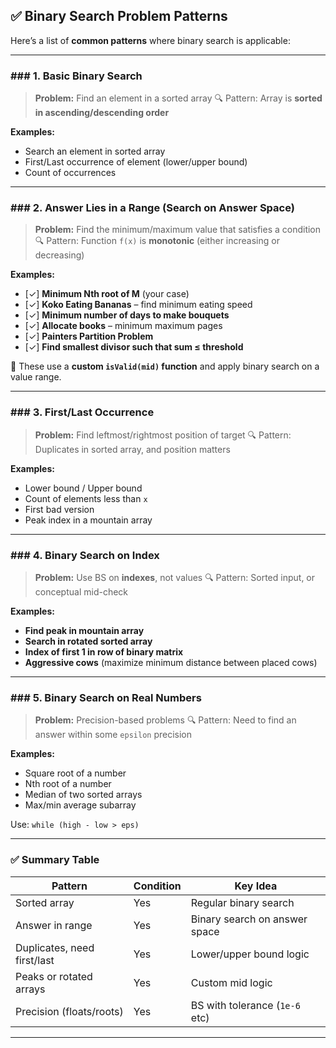 ## ✅ Binary Search Problem Patterns

Here’s a list of **common patterns** where binary search is applicable:

---

### ### 1. **Basic Binary Search**

> **Problem:** Find an element in a sorted array
> 🔍 Pattern: Array is **sorted in ascending/descending order**

**Examples:**

* Search an element in sorted array
* First/Last occurrence of element (lower/upper bound)
* Count of occurrences

---

### ### 2. **Answer Lies in a Range** (Search on Answer Space)

> **Problem:** Find the minimum/maximum value that satisfies a condition
> 🔍 Pattern: Function `f(x)` is **monotonic** (either increasing or decreasing)

**Examples:**

* \[✓] **Minimum Nth root of M** (your case)
* \[✓] **Koko Eating Bananas** – find minimum eating speed
* \[✓] **Minimum number of days to make bouquets**
* \[✓] **Allocate books** – minimum maximum pages
* \[✓] **Painters Partition Problem**
* \[✓] **Find smallest divisor such that sum ≤ threshold**

🧠 These use a **custom `isValid(mid)` function** and apply binary search on a value range.

---

### ### 3. **First/Last Occurrence**

> **Problem:** Find leftmost/rightmost position of target
> 🔍 Pattern: Duplicates in sorted array, and position matters

**Examples:**

* Lower bound / Upper bound
* Count of elements less than `x`
* First bad version
* Peak index in a mountain array

---

### ### 4. **Binary Search on Index**

> **Problem:** Use BS on **indexes**, not values
> 🔍 Pattern: Sorted input, or conceptual mid-check

**Examples:**

* **Find peak in mountain array**
* **Search in rotated sorted array**
* **Index of first 1 in row of binary matrix**
* **Aggressive cows** (maximize minimum distance between placed cows)

---

### ### 5. **Binary Search on Real Numbers**

> **Problem:** Precision-based problems
> 🔍 Pattern: Need to find an answer within some `epsilon` precision

**Examples:**

* Square root of a number
* Nth root of a number
* Median of two sorted arrays
* Max/min average subarray

Use: `while (high - low > eps)`

---

### ✅ Summary Table

| Pattern                     | Condition | Key Idea                       |
| --------------------------- | --------- | ------------------------------ |
| Sorted array                | Yes       | Regular binary search          |
| Answer in range             | Yes       | Binary search on answer space  |
| Duplicates, need first/last | Yes       | Lower/upper bound logic        |
| Peaks or rotated arrays     | Yes       | Custom mid logic               |
| Precision (floats/roots)    | Yes       | BS with tolerance (`1e-6` etc) |

---
